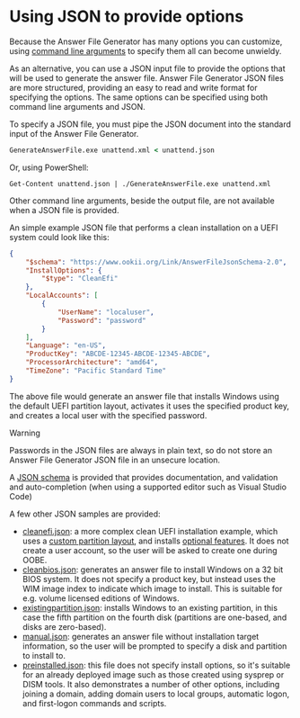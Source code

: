 # Using JSON to provide options

Because the Answer File Generator has many options you can customize, using
[command line arguments](CommandLine.md) to specify them all can become unwieldy.

As an alternative, you can use a JSON input file to provide the options that will be used to
generate the answer file. Answer File Generator JSON files are more structured, providing an easy
to read and write format for specifying the options. The same options can be specified using both
command line arguments and JSON.

To specify a JSON file, you must pipe the JSON document into the standard input of the Answer File
Generator.

```cmd
GenerateAnswerFile.exe unattend.xml < unattend.json
```

Or, using PowerShell:

```pwsh
Get-Content unattend.json | ./GenerateAnswerFile.exe unattend.xml
```

Other command line arguments, beside the output file, are not available when a JSON file is
provided.

An simple example JSON file that performs a clean installation on a UEFI system could look like
this:

```json
{
    "$schema": "https://www.ookii.org/Link/AnswerFileJsonSchema-2.0",
    "InstallOptions": {
        "$type": "CleanEfi"
    },
    "LocalAccounts": [
        {
            "UserName": "localuser",
            "Password": "password"
        }
    ],
    "Language": "en-US",
    "ProductKey": "ABCDE-12345-ABCDE-12345-ABCDE",
    "ProcessorArchitecture": "amd64",
    "TimeZone": "Pacific Standard Time"
}
```

The above file would generate an answer file that installs Windows using the default UEFI partition
layout, activates it uses the specified product key, and creates a local user with the specified
password.

> [!WARNING]
> Passwords in the JSON files are always in plain text, so do not store an Answer File Generator
> JSON file in an unsecure location.

A [JSON schema](json/schema.json) is provided that provides documentation, and validation and
auto-completion (when using a supported editor such as Visual Studio Code)

A few other JSON samples are provided:

- [cleanefi.json](json/cleanefi.json): a more complex clean UEFI installation example, which
  uses a [custom partition layout](../README.md#custom-partition-layout), and installs
  [optional features](../README.md#optional-features). It does not create a user account, so the
  user will be asked to create one during OOBE.
- [cleanbios.json](json/cleanbios.json): generates an answer file to install Windows on a 32 bit
  BIOS system. It does not specify a product key, but instead uses the WIM image index to indicate
  which image to install. This is suitable for e.g. volume licensed editions of Windows.
- [existingpartition.json](json/existingpartition.json): installs Windows to an existing partition,
  in this case the fifth partition on the fourth disk (partitions are one-based, and disks are
  zero-based).
- [manual.json](json/manual.json): generates an answer file without installation target information,
  so the user will be prompted to specify a disk and partition to install to.
- [preinstalled.json](json/preinstalled.json): this file does not specify install options, so it's
  suitable for an already deployed image such as those created using sysprep or DISM tools. It also
  demonstrates a number of other options, including joining a domain, adding domain users to local
  groups, automatic logon, and first-logon commands and scripts.
